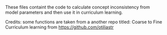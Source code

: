 These files containt the code to calculate concept inconsistency from model parameters and then use it in curriculum learning. 

Credits: some functions are taken from a another repo titled: Coarse to Fine Curriculum learning from https://github.com/otiliastr
